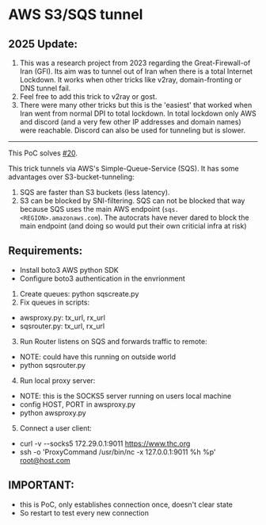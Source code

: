 # AWS S3/SQS tunnel

## 2025 Update:
1. This was a research project from 2023 regarding the Great-Firewall-of Iran (GFI). Its aim was to tunnel out of Iran when there is a total Internet Lockdown. It works when other tricks like v2ray, domain-fronting or DNS tunnel fail.
2. Feel free to add this trick to v2ray or gost.
3. There were many other tricks but this is the 'easiest' that worked when Iran went from normal DPI to total lockdown. In total lockdown only AWS and discord (and a very few other IP addresses and domain names) were reachable. Discord can also be used for tunneling but is slower.

---

This PoC solves [#20](https://github.com/hackerschoice/gfi/issues/20).

This trick tunnels via AWS's Simple-Queue-Service (SQS). It has some advantages over S3-bucket-tunneling:
1. SQS are faster than S3 buckets (less latency).
2. S3 can be blocked by SNI-filtering. SQS can not be blocked that way because SQS uses the main AWS endpoint (`sqs.<REGION>.amazonaws.com`). The autocrats have never dared to block the main endpoint (and doing so would put their own criticial infra at risk)

Requirements:
---
  - Install boto3 AWS python SDK
  - Configure boto3 authentication in the envrionment
1. Create queues: python sqscreate.py
2. Fix queues in scripts:
  - awsproxy.py:  tx_url, rx_url
  - sqsrouter.py: tx_url, rx_url
3. Run Router listens on SQS and forwards traffic to remote:
  - NOTE: could have this running on outside world
  - python sqsrouter.py
4. Run local proxy server:
  - NOTE: this is the SOCKS5 server running on users local machine
  - config HOST, PORT in awsproxy.py
  - python awsproxy.py
5. Connect a user client:
  - curl -v  --socks5 172.29.0.1:9011 https://www.thc.org
  - ssh -o 'ProxyCommand /usr/bin/nc -x 127.0.0.1:9011 %h %p' root@host.com

IMPORTANT:
---
- this is PoC, only establishes connection once, doesn't clear state
- So restart to test every new connection
